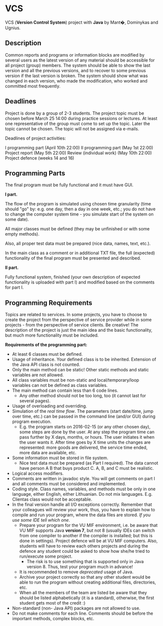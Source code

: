 # VCS

VCS (**Version Control System**) project with **Java** by Mant�, Dominykas and Ugnius.

## Description

Common reports and programs or information blocks are modified by several users as the latest version of any material should be accessible for all project (group) members. The system should be able to show the last version and all the previous versions, and to recover to some previous version if the last version is broken. The system should show what was changed in each version, who made the modification, who worked and committed most frequently.

## Deadlines
Project is done by a group of 2-3 students. The project topic must be chosen before March 25 14:00 during practice sessions or lectures. At least one representative of the group must come to set up the topic. Later the topic cannot be chosen. The topic will not be assigned via e-mails.

Deadlines of project activities:

I programming part (April 10th 22:00)
II programming part (May 1st 22:00)
Project report (May 5th 22:00)
Review (individual work) (May 10th 22:00)
Project defence (weeks 14 and 16)

## Programming Parts
The final program must be fully functional and it must have GUI.

**I part.**

The flow of the program is simulated using chosen time granularity (time should "go" by: e.g. one day, then a day in one week, etc.; you do not have to change the computer system time - you simulate start of the system on some date).

All major classes must be defined (they may be unfinished or with some empty methods).

Also, all proper test data must be prepared (nice data, names, text, etc.).

In the main class as a comment or in additional TXT file, the full (expected) functionality of the final program must be presented and described.

**II part.**

Fully functional system, finished (your own description of expected functionality is uploaded with part I) and modified based on the comments for part I.

## Programming Requirements
Topics are related to services. In some projects, you have to choose to create the project from the perspective of service provider while in some projects - from the perspective of service clients. Be creative! The description of the project is just the main idea and the basic functionality, but much more functionality must be included.

**Requirements of the programming part:**

* At least 6 classes must be defined.
* Usage of inheritance. Your defined class is to be inherited. Extension of the Java API class is not counted.
* Only the main method can be static! Other static methods and static variables are not allowed.
* All class variables must be non-static and local/temporary/loop variables can not be defined as class variables.
* The main method can contain less than 6 code lines.
    * Any other method should not be too long, too (it cannot last for several pages).
* Usage of overloading and overriding.
* Simulation of the *real time flow*. The parameters (start date/time, jump over time, etc.) can be passed in the command line (and/or GUI) during program execution.
    * E.g. the program starts on 2016-02-15 (or any other chosen day), some steps are done by the user. At any step the program time can pass further by X days, months, or hours. The user initiates it when the user wants it. After time goes by X time units the changes are represented: more goods are delivered, the service time ended, more data are available, etc.
* Some information must be stored in file system.
    * Nice test data must be prepared (as Part I required). The data cannot have person A B that buys product C. A, B, and C must be realistic.
* Logical access modifiers.
* Comments are written in javadoc style.
You will get comments on part I and all comments must be considered and implemented.
* Coding style. Class names, variables, and methods must be only in one language, either English, either Lithuanian. Do not mix languages. E.g. Clientas class would not be acceptable.
* In the final version handle all I/O exceptions correctly. Remember that your colleagues will review your work, thus, you have to explain how to compile and run your program, where the data files are stored. *If you use some IDE tell which one*.
    * Prepare your program for the VU MIF environment, i.e. be aware that VU MIF supports Java **version 7**, but not 8 (usually IDEs can switch from one compiler to another if the compiler is installed; but this is done in settings). Project defence will be at VU MIF computers. Also, students will have to review each others projects and during the defence any student could be asked to show how she/he tried to run/execute some project.
        * The risk is to use something that is supported only in Java version 8. Thus, test your program much in advance!
    * It is recommended to remove *deprecated* usage of Java.
    * Archive your project correctly so that any other student would be able to run the program without creating additional files, directories, etc.
    * When all the members of the team are listed be aware that they should be listed alphabetically (it is a standard), otherwise, the first student gets most of the credit :)
* Non-standard (non- Java API) packages are not allowed to use.
* Do not make comments for each line. Comments should be before the important methods, complex blocks, etc.
